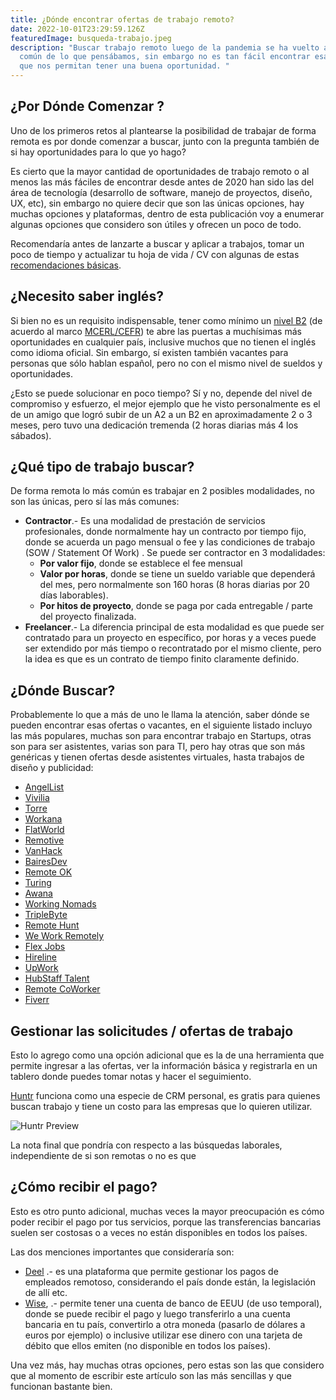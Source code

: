 ```yaml
---
title: ¿Dónde encontrar ofertas de trabajo remoto?
date: 2022-10-01T23:29:59.126Z
featuredImage: busqueda-trabajo.jpeg
description: "Buscar trabajo remoto luego de la pandemia se ha vuelto algo más
  común de lo que pensábamos, sin embargo no es tan fácil encontrar esas ofertas
  que nos permitan tener una buena oportunidad. "
---
```

## ¿Por Dónde Comenzar ?
Uno de los primeros retos al plantearse la posibilidad de trabajar de forma remota es por don﻿de comenzar a buscar, junto con la pregunta también de si hay oportunidades para lo que yo hago?

Es cierto que la mayor cantidad de oportunidades de trabajo remoto o al menos las más fáciles de encontrar desde antes de 2020 han sido las del área de tecnología (desarrollo de software, manejo de proyectos, diseño, UX, etc), sin embargo no quiere decir que son las únicas opciones, hay muchas opciones y plataformas, dentro de esta publicación voy a enumerar algunas opciones que considero son útiles y ofrecen un poco de todo.

Recomendaría antes de lanzarte a buscar y aplicar a trabajos, tomar un poco de tiempo y actualizar tu hoja de vida / CV con algunas de estas [recomendaciones básicas](/2022-03-24-tips-para-mejorar-tu-cv-y-mostrar-mejor-tus-capacidades/). 

## ¿Necesito saber inglés?
Si bien no es un requisito indispensable, tener como mínimo un [nivel B2](https://www.britishcouncil.es/ingles/niveles/b2) (de acuerdo al marco [MCERL/CEFR](https://es.wikipedia.org/wiki/Marco_Com%C3%BAn_Europeo_de_Referencia_para_las_lenguas)) te abre las puertas a muchísimas más oportunidades en cualquier país, inclusive muchos que no tienen el inglés como idioma oficial.  Sin embargo, sí existen también vacantes para personas que sólo hablan español, pero no con el mismo nivel de sueldos y oportunidades.

¿Esto se puede solucionar en poco tiempo? Sí y no, depende del nivel de compromiso y esfuerzo, el mejor ejemplo que he visto personalmente es el de un amigo que logró subir de un A2 a un B2 en aproximadamente 2 o 3 meses, pero tuvo una dedicación tremenda (2 horas diarias más 4 los sábados).

## ¿Qué tipo de trabajo buscar?
De forma remota lo más común es trabajar en 2 posibles modalidades, no son las únicas, pero sí las más comunes:
- **Contractor**.- Es una modalidad de prestación de servicios profesionales, donde normalmente hay un contracto por tiempo fijo, donde se acuerda un pago mensual o fee y las condiciones de trabajo (SOW / Statement Of Work) .  Se puede ser contractor en 3 modalidades:
	- **Por valor fijo**, donde se establece el fee mensual
	- **Valor por horas**, donde se tiene un sueldo variable que dependerá del mes, pero normalmente son 160 horas (8 horas diarias por 20 días laborables).
	- **Por hitos de proyecto**, donde se paga por cada entregable / parte del proyecto finalizada.
- **Freelancer**.- La diferencia principal de esta modalidad es que puede ser contratado para un proyecto en específico, por horas y a veces puede ser extendido por más tiempo o recontratado por el mismo cliente, pero la idea es que es un contrato de tiempo finito claramente definido.

## ¿Dónde Buscar?
Probablemente lo que a más de uno le llama la atención, saber dónde se pueden encontrar esas ofertas o vacantes, en el siguiente listado incluyo las más populares, muchas son para encontrar trabajo en Startups, otras son para ser asistentes, varias son para TI, pero hay otras que son más genéricas y tienen ofertas desde asistentes virtuales, hasta trabajos de diseño y publicidad:

* [AngelList](angel.co)
* [Vivilia](https://vivilia.com/) 
* [Torre](https://torre.co/) 
* [Workana](https://www.workana.com/es/)
* [FlatWorld](https://flatworld.co/)
* [Remotive](remotive.com)
* [VanHack](https://vanhack.com/)
* [BairesDev](https://jobs.bairesdev.com/)
* [Remote OK](remoteok.io) 
* [Turing](https://www.turing.com/)
* [Awana](https://www.awana.io/job-openings)
* [Working Nomads](workingnomads.co)
* [TripleByte](triplebyte.com)
* [Remote Hunt](remotehunt.com)
* [We Work Remotely](weworkremotely.com)
* [Flex Jobs](flexjobs.com)
* [Hireline](https://hireline.io/)
* [UpWork](https://www.upwork.com/)
* [HubStaff Talent](https://talent.hubstaff.com/)
* [Remote CoWorker](https://remotecoworker.com/)
* [Fiverr](https://www.fiverr.com/)

## Gestionar las solicitudes / ofertas de trabajo
Esto lo agrego como una opción adicional que es la de una herramienta que permite ingresar a las ofertas, ver la información básica y registrarla en un tablero donde puedes tomar notas y hacer el seguimiento.

[Huntr](https://huntr.co/) funciona como una especie de CRM personal, es gratis para quienes buscan trabajo y tiene un costo para las empresas que lo quieren utilizar.

![Huntr Preview](https://huntr.co/images/discovery-hero-new.png)

La nota final que pondría con respecto a las búsquedas laborales, independiente de si son remotas o no es que 

## ¿Cómo recibir el pago?
Esto es otro punto adicional, muchas veces la mayor preocupación es cómo poder recibir el pago por tus servicios, porque las transferencias bancarias suelen ser costosas o a veces no están disponibles en todos los países.

Las dos menciones importantes que consideraría son:
- [Deel](https://deel.com/referrals/Ivan-v5m9Bzw5) .- es una plataforma que permite gestionar los pagos de empleados remotoso, considerando el país donde están, la legislación de allí etc.
- [Wise](https://wise.com/invite/u/ivanc1094), .- permite tener una cuenta de banco de EEUU (de uso temporal), donde se puede recibir el pago y luego transferirlo a una cuenta bancaria en tu país, convertirlo a otra moneda (pasarlo de dólares a euros por ejemplo) o inclusive utilizar ese dinero con una tarjeta de débito que ellos emiten (no disponible en todos los países).

Una vez más, hay muchas otras opciones, pero estas son las que considero que al momento de escribir este artículo son las más sencillas y que funcionan bastante bien.